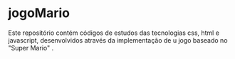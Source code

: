 # jogoMario
Este repositório contém códigos de estudos das tecnologias css, html e javascript, desenvolvidos através da implementação de u jogo baseado no "Super Mario" .
